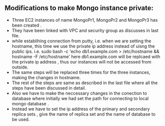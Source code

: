 ## Modifications to make Mongo instance private:
* Three EC2 instances of name MongoPr1, MongoPr2 and MongoPr3 has been created .
* They have been linked with VPC and security group as discusses in last file. 
* while establihing connection from putty, i.e. when we are setting the hostname, this time we use the private ip address instead of
  uisng the public ips. 
  i.e. sudo bash -c 'echo db1.example.com > /etc/hostname && hostname -F /etc/hostname'
  here db1.example.com will be replcaed with the private ip address , thus our instances will not be accessed from outside. 
* The same steps will be replaced three times for the three instances, making the changes in hostname.
* The rest of the steps are same as described in the last file where all the steps have been discussed in detail. 
* Also we have to make the neccessary changes in the conection to database where initially we had set the path for connecting to local 
  mongo database . 
* Instead we have to set the ip address of the primary and secondary replica sets , give the name of replica set and the name of 
  database to be used.


